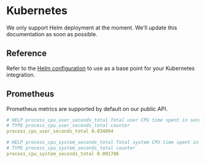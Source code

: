 # Kubernetes

We only support Helm deployment at the moment. We'll update this documentation as soon as possible.

## Reference

Refer to the [Helm configuration](https://github.com/socketkit/awacs/tree/main/k8s/helm/templates) to use as a base point for your Kubernetes integration.

## Prometheus

Prometheus metrics are supported by default on our public API.

```yaml title="/metrics"
# HELP process_cpu_user_seconds_total Total user CPU time spent in seconds.
# TYPE process_cpu_user_seconds_total counter
process_cpu_user_seconds_total 0.034094

# HELP process_cpu_system_seconds_total Total system CPU time spent in seconds.
# TYPE process_cpu_system_seconds_total counter
process_cpu_system_seconds_total 0.001786
```
